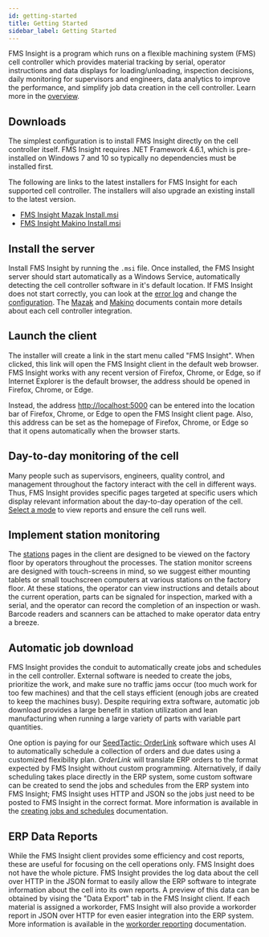 ```yaml
---
id: getting-started
title: Getting Started
sidebar_label: Getting Started
---
```


FMS Insight is a program which runs on a flexible machining system (FMS) cell
controller which provides material tracking by serial, operator instructions
and data displays for loading/unloading, inspection decisions, daily
monitoring for supervisors and engineers, data analytics to improve the
performance, and simplify job data creation in the cell controller. Learn
more in the [overview](overview.md).

## Downloads

The simplest configuration is to install FMS Insight directly on the cell
controller itself. FMS Insight requires .NET Framework
4.6.1, which is pre-installed on Windows 7 and 10 so typically no dependencies
must be installed first.

The following are links to the latest installers for FMS Insight for each supported cell controller.
The installers will also upgrade an existing install to the latest version.

- [FMS Insight Mazak Install.msi](/installers/FMS%20Insight%20Mazak%20Install.msi)
- [FMS Insight Makino Install.msi](/installers/FMS%20Insight%20Makino%20Install.msi)

## Install the server

Install FMS Insight by running the `.msi` file. Once installed, the FMS
Insight server should start automatically as a Windows Service, automatically
detecting the cell controller software in it's default location. If FMS
Insight does not start correctly, you can look at the [error
log](server-errors.md) and change the [configuration](server-config.md). The
[Mazak](mazak.md) and [Makino](makino.md) documents contain more details
about each cell controller integration.

## Launch the client

The installer will create a link in the start menu called "FMS Insight". When
clicked, this link will open the FMS Insight client in the default web
browser. FMS Insight works with any recent version of Firefox, Chrome, or
Edge, so if Internet Explorer is the default browser, the address should be
opened in Firefox, Chrome, or Edge.

Instead, the address [http://localhost:5000](http://localhost:5000) can be
entered into the location bar of Firefox, Chrome, or Edge to open the FMS
Insight client page. Also, this address can be set as the homepage of
Firefox, Chrome, or Edge so that it opens automatically when the browser
starts.

## Day-to-day monitoring of the cell

Many people such as supervisors, engineers, quality control, and management
throughout the factory interact with the cell in different ways. Thus, FMS
Insight provides specific pages targeted at specific users which display
relevant information about the day-to-day operation of the cell. [Select a
mode](client-launch.md) to view reports and ensure the cell runs well.

## Implement station monitoring

The [stations](client-station-monitor.md) pages in the client are designed to be viewed
on the factory floor by operators throughout the processes. The station
monitor screens are designed with touch-screens in mind, so we suggest either
mounting tablets or small touchscreen computers at various stations on the
factory floor. At these stations, the operator can view instructions and
details about the current operation, parts can be signaled for inspection,
marked with a serial, and the operator can record the completion of an
inspection or wash. Barcode readers and scanners can be attached to make
operator data entry a breeze.

## Automatic job download

FMS Insight provides the conduit to automatically create jobs and schedules
in the cell controller. External software is needed to create the jobs,
prioritize the work, and make sure no traffic jams occur (too much work for
too few machines) and that the cell stays efficient (enough jobs are created
to keep the machines busy). Despite requiring extra software, automatic job
download provides a large benefit in station utilization and lean
manufacturing when running a large variety of parts with variable part
quantities.

One option is paying for our [SeedTactic:
OrderLink](https://www.seedtactics.com/products/seedtactic-orderlink)
software which uses AI to automatically schedule a collection of orders and
due dates using a customized flexibility plan. _OrderLink_ will translate ERP
orders to the format expected by FMS Insight without custom programming.
Alternatively, if daily scheduling takes place directly in the ERP system,
some custom software can be created to send the jobs and schedules from the
ERP system into FMS Insight; FMS Insight uses HTTP and JSON so the jobs just
need to be posted to FMS Insight in the correct format. More information is
available in the [creating jobs and schedules](creating-jobs.md)
documentation.

## ERP Data Reports

While the FMS Insight client provides some efficiency and cost reports, these
are useful for focusing on the cell operations only. FMS Insight does not
have the whole picture. FMS Insight provides the log data about the cell over
HTTP in the JSON format to easily allow the ERP software to integrate
information about the cell into its own reports. A preview of this data can
be obtained by vising the "Data Export" tab in the FMS Insight client. If
each material is assigned a workorder, FMS Insight will also provide a
workorder report in JSON over HTTP for even easier integration into the ERP
system. More information is available in the [workorder
reporting](workorder-report.md) documentation.
